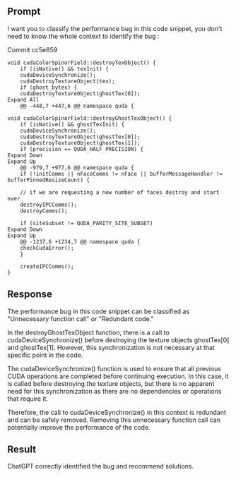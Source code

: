 ## Prompt
I want you to classify the performance bug in this code snippet, you don't need to know the whole context to identify the bug : 

Commit  cc5e859

    void cudaColorSpinorField::destroyTexObject() {
        if (isNative() && texInit) {
        cudaDeviceSynchronize();
        cudaDestroyTextureObject(tex);
        if (ghost_bytes) {
        cudaDestroyTextureObject(ghostTex[0]);
    Expand All
        @@ -448,7 +447,6 @@ namespace quda {

    void cudaColorSpinorField::destroyGhostTexObject() {
        if (isNative() && ghostTexInit) {
        cudaDeviceSynchronize();
        cudaDestroyTextureObject(ghostTex[0]);
        cudaDestroyTextureObject(ghostTex[1]);
        if (precision == QUDA_HALF_PRECISION) {
    Expand Down
    Expand Up
        @@ -979,7 +977,6 @@ namespace quda {
        if (!initComms || nFaceComms != nFace || bufferMessageHandler != bufferPinnedResizeCount) {

        // if we are requesting a new number of faces destroy and start over
        destroyIPCComms();
        destroyComms();

        if (siteSubset != QUDA_PARITY_SITE_SUBSET) 
    Expand Down
    Expand Up
        @@ -1237,6 +1234,7 @@ namespace quda {
        checkCudaError();
        }

        createIPCComms();
    }
## Response
The performance bug in this code snippet can be classified as "Unnecessary function call" or "Redundant code."

In the destroyGhostTexObject function, there is a call to cudaDeviceSynchronize() before destroying the texture objects ghostTex[0] and ghostTex[1]. However, this synchronization is not necessary at that specific point in the code.

The cudaDeviceSynchronize() function is used to ensure that all previous CUDA operations are completed before continuing execution. In this case, it is called before destroying the texture objects, but there is no apparent need for this synchronization as there are no dependencies or operations that require it.

Therefore, the call to cudaDeviceSynchronize() in this context is redundant and can be safely removed. Removing this unnecessary function call can potentially improve the performance of the code.


## Result
ChatGPT correctly identified the bug and recommend solutions.